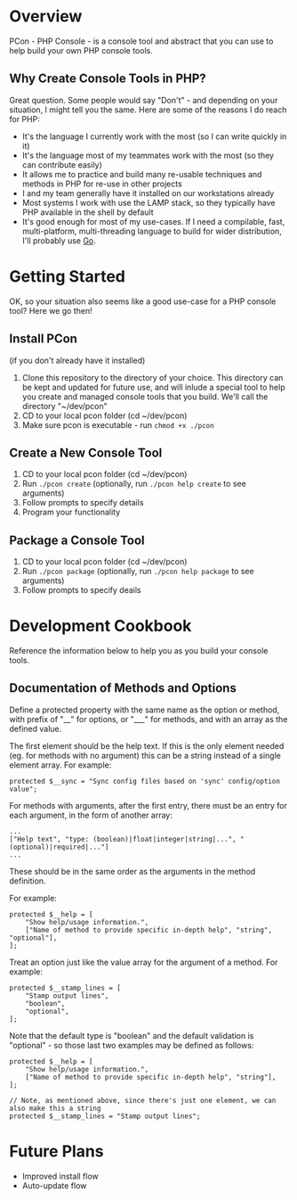 # Overview
PCon - PHP Console - is a console tool and abstract that you can use to help build your own PHP
console tools.

## Why Create Console Tools in PHP?
Great question.  Some people would say "Don't" - and depending on your situation, I might tell you
the same.  Here are some of the reasons I do reach for PHP:

 - It's the language I currently work with the most (so I can write quickly in it)
 - It's the language most of my teammates work with the most (so they can contribute easily)
 - It allows me to practice and build many re-usable techniques and methods in PHP for re-use in
   other projects
 - I and my team generally have it installed on our workstations already
 - Most systems I work with use the LAMP stack, so they typically have PHP available in the shell by
   default
 - It's good enough for most of my use-cases.  If I need a compilable, fast,
   multi-platform, multi-threading language to build for wider distribution, I'll probably use
   [Go](http://golang.org).

# Getting Started
OK, so your situation also seems like a good use-case for a PHP console tool?  Here we go then!

## Install PCon
(if you don't already have it installed)

 1. Clone this repository to the directory of your choice.  This directory can be kept and updated for
    future use, and will inlude a special tool to help you create and managed console tools that you
    build.  We'll call the directory "~/dev/pcon"
 2. CD to your local pcon folder (cd ~/dev/pcon)
 3. Make sure pcon is executable - run `chmod +x ./pcon`

## Create a New Console Tool
 1. CD to your local pcon folder (cd ~/dev/pcon)
 2. Run `./pcon create` (optionally, run `./pcon help create` to see arguments)
 3. Follow prompts to specify details
 4. Program your functionality

## Package a Console Tool
 1. CD to your local pcon folder (cd ~/dev/pcon)
 2. Run `./pcon package` (optionally, run `./pcon help package` to see arguments)
 3. Follow prompts to specify deails

# Development Cookbook
Reference the information below to help you as you build your console tools.

## Documentation of Methods and Options
Define a protected property with the same name as the option or method, with prefix of "\_\_" for
options, or "\_\_\_" for methods, and with an array as the defined value.

The first element should be the help text.  If this is the only element needed (eg. for methods with
no argument) this can be a string instead of a single element array. For example:

    protected $__sync = "Sync config files based on 'sync' config/option value";

For methods with arguments, after the first entry, there must be an entry for each argument, in the form of another array:

    ...
    ["Help text", "type: (boolean)|float|integer|string|...", "(optional)|required|..."]
    ...

These should be in the same order as the arguments in the method definition.

For example:

    protected $__help = [
        "Show help/usage information.",
        ["Name of method to provide specific in-depth help", "string", "optional"],
    ];

Treat an option just like the value array for the argument of a method.  For example:

    protected $__stamp_lines = [
        "Stamp output lines",
        "boolean",
        "optional",
    ];

Note that the default type is "boolean" and the default validation is "optional" - so those last two
examples may be defined as follows:

    protected $__help = [
        "Show help/usage information.",
        ["Name of method to provide specific in-depth help", "string"],
    ];

    // Note, as mentioned above, since there's just one element, we can also make this a string
    protected $__stamp_lines = "Stamp output lines";

# Future Plans
 - Improved install flow
 - Auto-update flow
